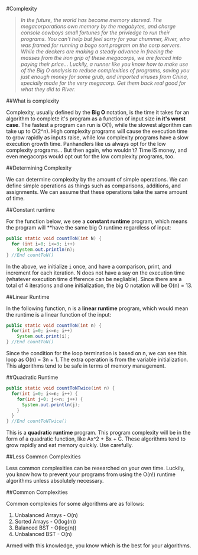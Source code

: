 #Complexity

> *In the future, the world has become memory starved. The megacorporations own memory by the megabytes, and charge console cowboys small fortunes for the privledge to run their programs. You can't help but feel sorry for your chummer, River, who was framed for running a bogo sort program on the corp servers. While the deckers are making a steady advance in freeing the masses from the iron grip of these megacorps, we are forced into paying their price... Luckily, a runner like you know how to make use of the Big O analysis to reduce complexities of programs, saving you just enough money for some grub, and imported viruses from China, specially made for the very megacorp. Get them back real good for what they did to River.*

##What is complexity

Complexity, usually defined by the **Big O** notation, is the time it takes for an algorithm to complete it's program as a function of input size **in it's worst case**. The fastest a program can run is O(1), while the slowest algorithm can take up to O(2^n). High complexity programs will cause the execution time to grow rapidly as inputs raise, while low complexity programs have a slow execution growth time. Panhandlers like us always opt for the low complexity programs... But then again, who wouldn't? Time IS money, and even megacorps would opt out for the low complexity programs, too.

##Determining Complexity

We can determine complexity by the amount of simple operations. We can define simple operations as things such as comparisons, additions, and assignments. We can assume that these operations take the same amount of time.

##Constant runtime

For the function below, we see a **constant runtime** program, which means the program will **have the same big O runtime regardless of input:

```Java
public static void countToN(int N) {
  for (int i=0; i<=3; i++) 
    System.out.println(n);
} //End countToN()
```

In the above, we initialize `i` once, and have a comparison, print, and increment for each iteration. N does not have a say on the execution time (whatever execution time difference can be negliable). Since there are a total of 4 iterations and one initialization, the big O notation will be O(n) = 13.

##Linear Runtime

In the following function, n is a **linear runtime** program, which would mean the runtime is a linear function of the input:

```Java
public static void countToN(int n) {
  for(int i=0; i<=n; i++)
    System.out.print(i);
} //End countToN()
```

Since the condition for the loop termination is based on n, we can see this loop as O(n) = 3n + 1. The extra operation is from the variable initialization. This algorithms tend to be safe in terms of memory management.

##Quadratic Runtime

```Java
public static void countToNTwice(int n) {
  for(int i=0; i<=n; i++) {
    for(int j=0; j<=n; j++) {
      System.out.println(j);
    }
  }
} //End countToNTwice()
```

This is a **quadratic runtime** program. This program complexity will be in the form of a quadratic function, like Ax^2 + Bx + C. These algorithms tend to grow rapidly and eat memory quickly. Use carefully.

##Less Common Complexities

Less common complexities can be researched on your own time. Luckily, you know how to prevent your programs from using the O(n!) runtime algorithms unless absolutely necessary.

##Common Complexities

Common complexies for some algorithms are as follows:

1. Unbalanced Arrays - O(n)
1. Sorted Arrays - O(log(n))
1. Balanced BST - O(log(n))
1. Unbalanced BST - O(n)

Armed with this knowledge, you know which is the best for your algorithms.


